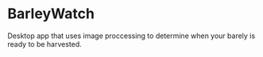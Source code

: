 # BarleyWatch

Desktop app that uses image proccessing to determine when your barely is ready to be harvested.
